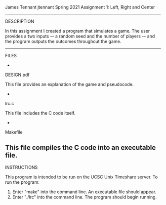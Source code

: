 James Tennant
jtennant
Spring 2021
Assignment 1: Left, Right and Center

-----------
DESCRIPTION

In this assignment I created a program that simulates a game.
The user provides a two inputs -- a random seed and
the number of players -- and the program outputs
the outcomes throughout the game.

-----------
FILES

-
DESIGN.pdf

This file provides an explanation of the game and pseudocode.

-
lrc.c

This file includes the C code itself.

-
Makefile

This file compiles the C code into an executable file.
-----------
INSTRUCTIONS

This program is intended to be run on the UCSC Unix Timeshare server.
To run the program:
1. Enter "make" into the command line. An executable file should appear.
2. Enter "./lrc" into the command line. The program should begin running.
